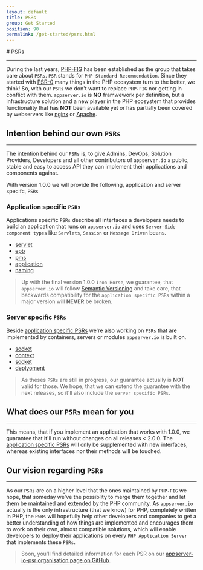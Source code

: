 ```yaml
---
layout: default
title: PSRs
group: Get Started
position: 90
permalink: /get-started/psrs.html
---
```


#<i class="fa fa-file-text-o"></i> PSRs
***

During the last years, [PHP-FIG](http://http://www.php-fig.org) has been established as the group that takes care about `PSRs`. `PSR` stands for `PHP Standard Recommendation`. Since they started with [PSR-0](http://www.php-fig.org/psr/psr-0) many things in the PHP ecosystem turn to the better, we think! So, with our `PSRs` we don't want to replace `PHP-FIG` nor getting in conflict with them. `appserver.io` is **NO** framwework per definition, but a infrastructure solution and a new player in the PHP ecosystem that provides functionality that has **NOT** been available yet or has partially been covered by webservers like [nginx](http://nginx.org) or [Apache](http://apache.org).

## Intention behind our own `PSRs`
***

The intention behind our `PSRs` is, to give Admins, DevOps, Solution Providers, Developers and all other contributors of `appserver.io` a public, stable and easy to access API they can implement their applications and components against.

With version 1.0.0 we will provide the following, application and server specifc, `PSRs`

### Application specific `PSRs`

Applications specific `PSRs` describe all interfaces a developers needs to build an application that runs on `appserver.io` and uses `Server-Side component types` like `Servlets`, `Session` or `Message Driven` beans.

* [servlet](https://github.com/appserver-io-psr/servlet)
* [epb](https://github.com/appserver-io-psr/epb)
* [pms](https://github.com/appserver-io-psr/pms)
* [application](https://github.com/appserver-io-psr/application)
* [naming](https://github.com/appserver-io-psr/naming)

> Up with the final version 1.0.0 `Iron Horse`, we guarantee, that `appserver.io` will follow [Semantic Versioning](http://semver.org) and take care, that backwards compatibility for the `application specific PSRs` within a major version will **NEVER** be broken.

### Server specific `PSRs`

Beside [application specific PSRs](#application-specific-psrs) we're also working on `PSRs` that are implemented by containers, servers or modules `appserver.io` is built on. 

* [socket](https://github.com/appserver-io-psr/socket)
* [context](https://github.com/appserver-io-psr/context)
* [socket](https://github.com/appserver-io-psr/http-message)
* [deplyoment](https://github.com/appserver-io-psr/deployment)

> As theses `PSRs` are still in progress, our guarantee actually is **NOT** valid for those. We hope, that we can extend the guarantee with the next releases, so it'll also include the `server specific PSRs`. 

## What does our `PSRs` mean for you
***

This means, that if you implement an application that works with 1.0.0, we guarantee that it'll run without changes on all releases < 2.0.0. The [application specific PSRs](#application-specific-psrs) will only be supplemented with new interfaces, whereas existing interfaces nor their methods will be touched.

## Our vision regarding `PSRs`
***

As our `PSRs` are on a higher level that the ones maintained by `PHP-FIG` we hope, that someday we've the possiblity to merge them together and let them be maintained and extended by the PHP community. As `appserver.io` actually is the only infrastructure (that we know) for PHP, completely written in PHP, the `PSRs` will hopefully help other developers and companies to get a better understanding of how things are implemented and encourages them to work on their own, almost compatible solutions, which will enable developers to deploy their applications on every `PHP Application Server` that implements these `PSRs`.

> Soon, you'll find detailed information for each PSR on our [appserver-io-psr organisation page on GitHub](<https://github.com/appserver-io-psr>).

